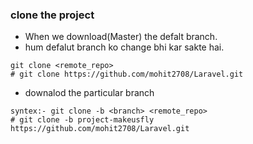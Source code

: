 ### clone the project
* When we download(Master) the defalt branch.
* hum defalut branch ko change bhi kar sakte hai.
```git
git clone <remote_repo>
# git clone https://github.com/mohit2708/Laravel.git
```
* downalod the particular branch
```git
syntex:- git clone -b <branch> <remote_repo>
# git clone -b project-makeusfly https://github.com/mohit2708/Laravel.git
```